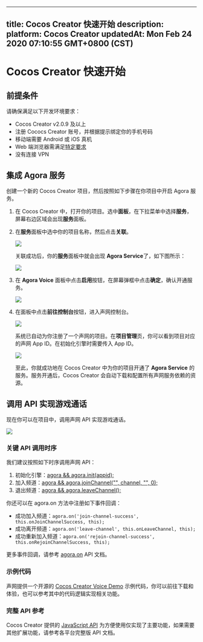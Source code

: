 
---
title: Cocos Creator 快速开始
description: 
platform: Cocos Creator
updatedAt: Mon Feb 24 2020 07:10:55 GMT+0800 (CST)
---
# Cocos Creator 快速开始
## 前提条件

请确保满足以下开发环境要求：

- Cocos Creator v2.0.9 及以上
- 注册 Cococs Creator 账号，并根据提示绑定你的手机号码
- 移动端需要 Android 或 iOS 真机
- Web 端浏览器需满足[特定要求](https://docs.agora.io/cn/Interactive%20Broadcast/start_live_web?platform=Web#前提条件)
- 没有连接 VPN

## 集成 Agora 服务

创建一个新的 Cocos Creator 项目，然后按照如下步骤在你项目中开启 Agora 服务。

1. 在 Cocos Creator 中，打开你的项目。选中**面板**，在下拉菜单中选择**服务**，屏幕右边区域会出现**服务**面板。

2. 在**服务**面板中选中你的项目名称，然后点击**关联**。

	 ![](https://web-cdn.agora.io/docs-files/1562140562962)
	 
	 关联成功后，你的**服务**面板中就会出现 **Agora Service**了，如下图所示：
	 
	 ![](https://web-cdn.agora.io/docs-files/1562140613043)
	 
3. 在 **Agora Voice** 面板中点击**启用**按钮，在屏幕弹框中点击**确定**，确认开通服务。

	 ![](https://web-cdn.agora.io/docs-files/1562140700136)
	 
4. 在面板中点击**前往控制台**按钮，进入声网控制台。

   ![](https://web-cdn.agora.io/docs-files/1554980505910)
	 
	 系统已自动为你注册了一个声网的项目。在**项目管理**页，你可以看到项目对应的声网 App ID。在初始化引擎时需要传入 App ID。
	 
	 ![](https://web-cdn.agora.io/docs-files/1562140991881)
	 
   至此，你就成功地在 Cocos Creator 中为你的项目开通了 **Agora Service** 的服务。服务开通后，Cocos Creator 会自动下载和配置所有声网服务依赖的资源。

## 调用 API 实现游戏通话

现在你可以在项目中，调用声网 API 实现游戏通话。

![](https://web-cdn.agora.io/docs-files/1562322616769)

### 关键 API 调用时序

我们建议按照如下时序调用声网 API：

1. 初始化引擎：[agora && agora.init(appid);](../../cn/Interactive%20Gaming/game_coco.md)
2. 加入频道：[agora && agora.joinChannel("", channel, "", 0);](../../cn/Interactive%20Gaming/game_coco.md)
3. 退出频道：[agora && agora.leaveChannel();](../../cn/Interactive%20Gaming/game_coco.md)

你还可以在 agora.on 方法中注册如下事件回调：

- 成功加入频道：`agora.on('join-channel-success', this.onJoinChannelSuccess, this);`
- 成功离开频道：`agora.on('leave-channel', this.onLeaveChannel, this);`
- 成功重新加入频道：`agora.on('rejoin-channel-success', this.onRejoinChannelSuccess, this);`

更多事件回调，请参考 [agora.on](../../cn/Interactive%20Gaming/game_coco.md) API 文档。

### 示例代码

声网提供一个开源的 [Cocos Creator Voice Demo](https://github.com/AgoraIO/Voice-Call-for-Mobile-Gaming/tree/master/Basic-Voice-Call-for-Gaming/Hello-CocosCreator-Voice-Agora) 示例代码，你可以前往下载和体验，也可以参考其中的代码逻辑实现相关功能。

### 完整 API 参考

Cocos Creator 提供的 [JavaScript API](../../cn/Interactive%20Gaming/game_coco.md) 为方便使用仅实现了主要功能，如果需要其他扩展功能，请参考各平台完整版 API 文档。

